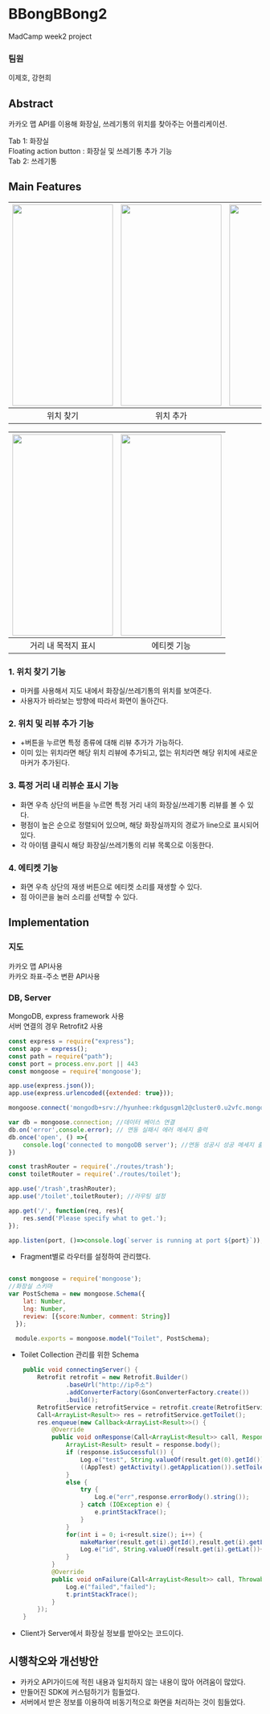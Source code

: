 # BBongBBong2
MadCamp week2 project
### 팀원
이제호, 강현희
## Abstract

카카오 맵 API를 이용해 화장실, 쓰레기통의 위치를 찾아주는 어플리케이션.

Tab 1: 화장실 <br>
Floating action button : 화장실 및 쓰레기통 추가 기능 <br>
Tab 2: 쓰레기통 <br>


## Main Features


|<img width = "200" height="400" src=https://user-images.githubusercontent.com/78259314/148903546-f644458d-e149-45d3-a66b-b5508c862df7.gif >|<img width = "200" height="400" src=https://user-images.githubusercontent.com/78259314/148902633-421f78fa-4d45-48d6-8157-bb0e26899192.gif>|<img width = "200" height="400" src=https://user-images.githubusercontent.com/78259314/148902539-c5894973-0a08-4821-94e2-4261a046cadf.gif>|
|:---:|:---:|:---:|
|위치 찾기|위치 추가|리뷰 추가|


|<img width = "200" height="400" src=https://user-images.githubusercontent.com/78259314/148903513-f8a13d86-680e-404a-b67a-bfd2b4ea92ca.gif>|<img  width = "200" height="400" src=https://user-images.githubusercontent.com/78259314/148902602-db18d906-10ce-45fd-80ea-fdaa8e248a36.gif>|
|:---:|:---:|
|거리 내 목적지 표시|에티켓 기능|

### 1. 위치 찾기 기능
- 마커를 사용해서 지도 내에서 화장실/쓰레기통의 위치를 보여준다.
- 사용자가 바라보는 방향에 따라서 화면이 돌아간다.

### 2. 위치 및 리뷰 추가 기능 
- +버튼을 누르면 특정 종류에 대해 리뷰 추가가 가능하다.
- 이미 있는 위치라면 해당 위치 리뷰에 추가되고, 없는 위치라면 해당 위치에 새로운 마커가 추가된다.

### 3. 특정 거리 내 리뷰순 표시 기능
- 화면 우측 상단의 버튼을 누르면 특정 거리 내의 화장실/쓰레기통 리뷰를 볼 수 있다. 
- 평점이 높은 순으로 정렬되어 있으며, 해당 화장실까지의 경로가 line으로 표시되어 있다.
- 각 아이템 클릭시 해당 화장실/쓰레기통의 리뷰 목록으로 이동한다.

### 4. 에티켓 기능
- 화면 우측 상단의 재생 버튼으로 에티켓 소리를 재생할 수 있다.
- 점 아이콘을 눌러 소리를 선택할 수 있다.

## Implementation

### 지도
카카오 맵 API사용 <br>
카카오 좌표-주소 변환 API사용

### DB, Server
MongoDB, express framework 사용 <br>
서버 연결의 경우 Retrofit2 사용

```javascript
const express = require("express");
const app = express();
const path = require("path");
const port = process.env.port || 443
const mongoose = require('mongoose');

app.use(express.json());
app.use(express.urlencoded({extended: true}));

mongoose.connect('mongodb+srv://hyunhee:rkdgusgml2@cluster0.u2vfc.mongodb.net/Cluster0?retryWrites=true&w=majority');

var db = mongoose.connection; //데이터 베이스 연결 
db.on('error',console.error); // 연동 실패시 에러 메세지 출력
db.once('open', () =>{
    console.log('connected to mongoDB server'); //연동 성공시 성공 메세지 출력
}) 

const trashRouter = require('./routes/trash');
const toiletRouter = require('./routes/toilet');

app.use('/trash',trashRouter);
app.use('/toilet',toiletRouter); //라우팅 설정

app.get('/', function(req, res){
    res.send('Please specify what to get.');
});

app.listen(port, ()=>console.log(`server is running at port ${port}`));
```
- Fragment별로 라우터를 설정하여 관리했다.

```javascript

const mongoose = require('mongoose');
//화장실 스키마
var PostSchema = new mongoose.Schema({
    lat: Number,
    lng: Number,
    review: [{score:Number, comment: String}]
  });

  module.exports = mongoose.model("Toilet", PostSchema);

```
- Toilet Collection 관리를 위한 Schema

```java
    public void connectingServer() {
        Retrofit retrofit = new Retrofit.Builder()
                .baseUrl("http://ip주소")
                .addConverterFactory(GsonConverterFactory.create())
                .build();
        RetrofitService retrofitService = retrofit.create(RetrofitService.class);
        Call<ArrayList<Result>> res = retrofitService.getToilet();
        res.enqueue(new Callback<ArrayList<Result>>() {
            @Override
            public void onResponse(Call<ArrayList<Result>> call, Response<ArrayList<Result>> response) {
                ArrayList<Result> result = response.body();
                if (response.isSuccessful()) {
                    Log.e("test", String.valueOf(result.get(0).getId()));
                    ((AppTest) getActivity().getApplication()).setToiletList(result);
                }
                else {
                    try {
                        Log.e("err",response.errorBody().string());
                    } catch (IOException e) {
                        e.printStackTrace();
                    }
                }
                for(int i = 0; i<result.size(); i++) {
                    makeMarker(result.get(i).getId(),result.get(i).getLat(),result.get(i).getLng());
                    Log.e("id", String.valueOf(result.get(i).getLat())+ " "+String.valueOf(result.get(i).getLng()));
                }
            }
            @Override
            public void onFailure(Call<ArrayList<Result>> call, Throwable t) {
                Log.e("failed","failed");
                t.printStackTrace();
            }
        });
    }

```
- Client가 Server에서 화장실 정보를 받아오는 코드이다. 

## 시행착오와 개선방안
- 카카오 API가이드에 적힌 내용과 일치하지 않는 내용이 많아 어려움이 많았다.
- 만들어진 SDK에 커스텀하기가 힘들었다.
- 서버에서 받은 정보를 이용하여 비동기적으로 화면을 처리하는 것이 힘들었다.
